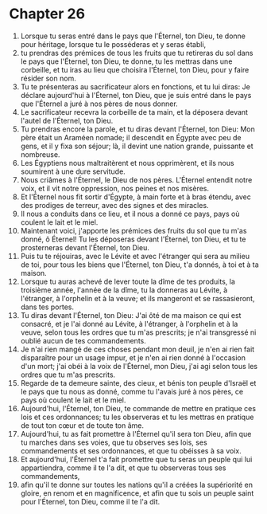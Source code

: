 # Chapter 26

1. Lorsque tu seras entré dans le pays que l'Éternel, ton Dieu, te donne pour héritage, lorsque tu le posséderas et y seras établi,
2. tu prendras des prémices de tous les fruits que tu retireras du sol dans le pays que l'Éternel, ton Dieu, te donne, tu les mettras dans une corbeille, et tu iras au lieu que choisira l'Éternel, ton Dieu, pour y faire résider son nom.
3. Tu te présenteras au sacrificateur alors en fonctions, et tu lui diras: Je déclare aujourd'hui à l'Éternel, ton Dieu, que je suis entré dans le pays que l'Éternel a juré à nos pères de nous donner.
4. Le sacrificateur recevra la corbeille de ta main, et la déposera devant l'autel de l'Éternel, ton Dieu.
5. Tu prendras encore la parole, et tu diras devant l'Éternel, ton Dieu: Mon père était un Araméen nomade; il descendit en Égypte avec peu de gens, et il y fixa son séjour; là, il devint une nation grande, puissante et nombreuse.
6. Les Égyptiens nous maltraitèrent et nous opprimèrent, et ils nous soumirent à une dure servitude.
7. Nous criâmes à l'Éternel, le Dieu de nos pères. L'Éternel entendit notre voix, et il vit notre oppression, nos peines et nos misères.
8. Et l'Éternel nous fit sortir d'Égypte, à main forte et à bras étendu, avec des prodiges de terreur, avec des signes et des miracles.
9. Il nous a conduits dans ce lieu, et il nous a donné ce pays, pays où coulent le lait et le miel.
10. Maintenant voici, j'apporte les prémices des fruits du sol que tu m'as donné, ô Éternel! Tu les déposeras devant l'Éternel, ton Dieu, et tu te prosterneras devant l'Éternel, ton Dieu.
11. Puis tu te réjouiras, avec le Lévite et avec l'étranger qui sera au milieu de toi, pour tous les biens que l'Éternel, ton Dieu, t'a donnés, à toi et à ta maison.
12. Lorsque tu auras achevé de lever toute la dîme de tes produits, la troisième année, l'année de la dîme, tu la donneras au Lévite, à l'étranger, à l'orphelin et à la veuve; et ils mangeront et se rassasieront, dans tes portes.
13. Tu diras devant l'Éternel, ton Dieu: J'ai ôté de ma maison ce qui est consacré, et je l'ai donné au Lévite, à l'étranger, à l'orphelin et à la veuve, selon tous les ordres que tu m'as prescrits; je n'ai transgressé ni oublié aucun de tes commandements.
14. Je n'ai rien mangé de ces choses pendant mon deuil, je n'en ai rien fait disparaître pour un usage impur, et je n'en ai rien donné à l'occasion d'un mort; j'ai obéi à la voix de l'Éternel, mon Dieu, j'ai agi selon tous les ordres que tu m'as prescrits.
15. Regarde de ta demeure sainte, des cieux, et bénis ton peuple d'Israël et le pays que tu nous as donné, comme tu l'avais juré à nos pères, ce pays où coulent le lait et le miel.
16. Aujourd'hui, l'Éternel, ton Dieu, te commande de mettre en pratique ces lois et ces ordonnances; tu les observeras et tu les mettras en pratique de tout ton cœur et de toute ton âme.
17. Aujourd'hui, tu as fait promettre à l'Éternel qu'il sera ton Dieu, afin que tu marches dans ses voies, que tu observes ses lois, ses commandements et ses ordonnances, et que tu obéisses à sa voix.
18. Et aujourd'hui, l'Éternel t'a fait promettre que tu seras un peuple qui lui appartiendra, comme il te l'a dit, et que tu observeras tous ses commandements,
19. afin qu'il te donne sur toutes les nations qu'il a créées la supériorité en gloire, en renom et en magnificence, et afin que tu sois un peuple saint pour l'Éternel, ton Dieu, comme il te l'a dit.

